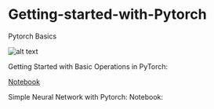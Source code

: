 # Getting-started-with-Pytorch
Pytorch Basics

![alt text](https://analyticsindiamag.com/wp-content/uploads/2019/11/PyTorch.png)

Getting Started with Basic Operations in PyTorch: 

[Notebook](https://github.com/Kaif10/Getting-started-with-Pytorch/blob/main/Pytorch_Basics.ipynb)


Simple Neural Network with Pytorch: Notebook:
